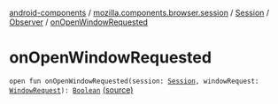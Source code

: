 [android-components](../../../index.md) / [mozilla.components.browser.session](../../index.md) / [Session](../index.md) / [Observer](index.md) / [onOpenWindowRequested](./on-open-window-requested.md)

# onOpenWindowRequested

`open fun onOpenWindowRequested(session: `[`Session`](../index.md)`, windowRequest: `[`WindowRequest`](../../../mozilla.components.concept.engine.window/-window-request/index.md)`): `[`Boolean`](https://kotlinlang.org/api/latest/jvm/stdlib/kotlin/-boolean/index.html) [(source)](https://github.com/mozilla-mobile/android-components/blob/master/components/browser/session/src/main/java/mozilla/components/browser/session/Session.kt#L105)